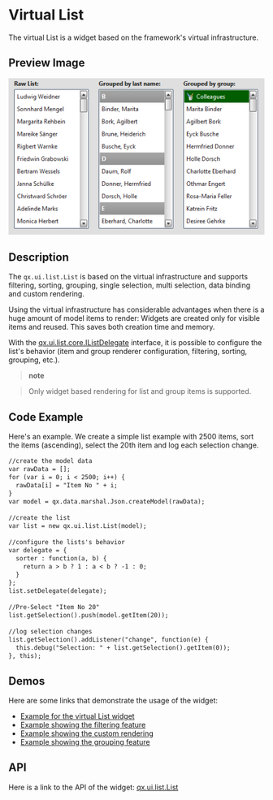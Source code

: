 Virtual List
============

The virtual List is a widget based on the framework's virtual infrastructure.

Preview Image
-------------

![virtuallist.png](virtuallist.png)

Description
-----------

The `qx.ui.list.List` is based on the virtual infrastructure and supports filtering, sorting, grouping, single selection, multi selection, data binding and custom rendering.

Using the virtual infrastructure has considerable advantages when there is a huge amount of model items to render: Widgets are created only for visible items and reused. This saves both creation time and memory.

With the [qx.ui.list.core.IListDelegate](http://demo.qooxdoo.org/%{version}/apiviewer/#qx.ui.list.core.IListDelegate) interface, it is possible to configure the list's behavior (item and group renderer configuration, filtering, sorting, grouping, etc.).

> **note**

> Only widget based rendering for list and group items is supported.

Code Example
------------

Here's an example. We create a simple list example with 2500 items, sort the items (ascending), select the 20th item and log each selection change.

    //create the model data
    var rawData = [];
    for (var i = 0; i < 2500; i++) {
      rawData[i] = "Item No " + i;
    }
    var model = qx.data.marshal.Json.createModel(rawData);

    //create the list
    var list = new qx.ui.list.List(model);

    //configure the lists's behavior
    var delegate = {
      sorter : function(a, b) {
        return a > b ? 1 : a < b ? -1 : 0;
      }
    };
    list.setDelegate(delegate);

    //Pre-Select "Item No 20"
    list.getSelection().push(model.getItem(20));

    //log selection changes
    list.getSelection().addListener("change", function(e) {
      this.debug("Selection: " + list.getSelection().getItem(0));
    }, this);

Demos
-----

Here are some links that demonstrate the usage of the widget:

-   [Example for the virtual List widget](http://demo.qooxdoo.org/%{version}/demobrowser/#virtual~List.html)
-   [Example showing the filtering feature](http://demo.qooxdoo.org/%{version}/demobrowser/#virtual~ListWithFilter.html)
-   [Example showing the custom rendering](http://demo.qooxdoo.org/%{version}/demobrowser/#virtual~ExtendedList.html)
-   [Example showing the grouping feature](http://demo.qooxdoo.org/%{version}/demobrowser/#virtual~GroupedList.html)

API
---

Here is a link to the API of the widget:
[qx.ui.list.List](http://demo.qooxdoo.org/%{version}/apiviewer/#qx.ui.list.List)
